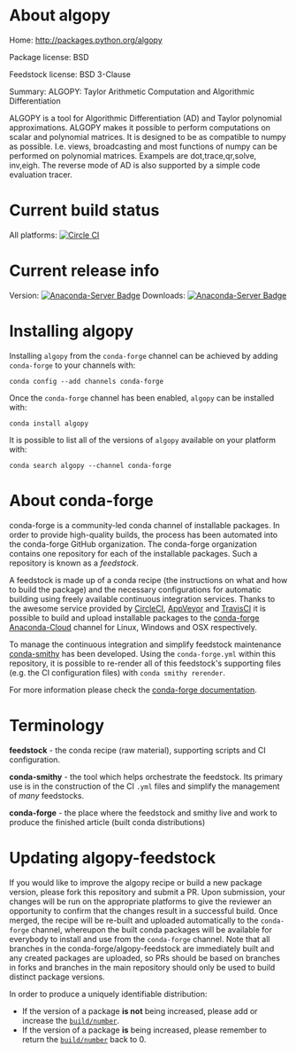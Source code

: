 About algopy
============

Home: http://packages.python.org/algopy

Package license: BSD

Feedstock license: BSD 3-Clause

Summary: ALGOPY: Taylor Arithmetic Computation and Algorithmic Differentiation

ALGOPY is a tool for Algorithmic Differentiation (AD) and Taylor polynomial
approximations.  ALGOPY makes it possible to perform computations on scalar
and polynomial matrices.  It is designed to be as compatible to numpy as
possible. I.e. views, broadcasting and most functions of numpy can be
performed on polynomial matrices. Exampels are dot,trace,qr,solve,
inv,eigh. The reverse mode of AD is also supported by a simple code
evaluation tracer.


Current build status
====================

All platforms: [![Circle CI](https://circleci.com/gh/conda-forge/algopy-feedstock.svg?style=shield)](https://circleci.com/gh/conda-forge/algopy-feedstock)

Current release info
====================
Version: [![Anaconda-Server Badge](https://anaconda.org/conda-forge/algopy/badges/version.svg)](https://anaconda.org/conda-forge/algopy)
Downloads: [![Anaconda-Server Badge](https://anaconda.org/conda-forge/algopy/badges/downloads.svg)](https://anaconda.org/conda-forge/algopy)

Installing algopy
=================

Installing `algopy` from the `conda-forge` channel can be achieved by adding `conda-forge` to your channels with:

```
conda config --add channels conda-forge
```

Once the `conda-forge` channel has been enabled, `algopy` can be installed with:

```
conda install algopy
```

It is possible to list all of the versions of `algopy` available on your platform with:

```
conda search algopy --channel conda-forge
```


About conda-forge
=================

conda-forge is a community-led conda channel of installable packages.
In order to provide high-quality builds, the process has been automated into the
conda-forge GitHub organization. The conda-forge organization contains one repository
for each of the installable packages. Such a repository is known as a *feedstock*.

A feedstock is made up of a conda recipe (the instructions on what and how to build
the package) and the necessary configurations for automatic building using freely
available continuous integration services. Thanks to the awesome service provided by
[CircleCI](https://circleci.com/), [AppVeyor](http://www.appveyor.com/)
and [TravisCI](https://travis-ci.org/) it is possible to build and upload installable
packages to the [conda-forge](https://anaconda.org/conda-forge)
[Anaconda-Cloud](http://docs.anaconda.org/) channel for Linux, Windows and OSX respectively.

To manage the continuous integration and simplify feedstock maintenance
[conda-smithy](http://github.com/conda-forge/conda-smithy) has been developed.
Using the ``conda-forge.yml`` within this repository, it is possible to re-render all of
this feedstock's supporting files (e.g. the CI configuration files) with ``conda smithy rerender``.

For more information please check the [conda-forge documentation](https://conda-forge.org/docs/).

Terminology
===========

**feedstock** - the conda recipe (raw material), supporting scripts and CI configuration.

**conda-smithy** - the tool which helps orchestrate the feedstock.
                   Its primary use is in the construction of the CI ``.yml`` files
                   and simplify the management of *many* feedstocks.

**conda-forge** - the place where the feedstock and smithy live and work to
                  produce the finished article (built conda distributions)


Updating algopy-feedstock
=========================

If you would like to improve the algopy recipe or build a new
package version, please fork this repository and submit a PR. Upon submission,
your changes will be run on the appropriate platforms to give the reviewer an
opportunity to confirm that the changes result in a successful build. Once
merged, the recipe will be re-built and uploaded automatically to the
`conda-forge` channel, whereupon the built conda packages will be available for
everybody to install and use from the `conda-forge` channel.
Note that all branches in the conda-forge/algopy-feedstock are
immediately built and any created packages are uploaded, so PRs should be based
on branches in forks and branches in the main repository should only be used to
build distinct package versions.

In order to produce a uniquely identifiable distribution:
 * If the version of a package **is not** being increased, please add or increase
   the [``build/number``](http://conda.pydata.org/docs/building/meta-yaml.html#build-number-and-string).
 * If the version of a package **is** being increased, please remember to return
   the [``build/number``](http://conda.pydata.org/docs/building/meta-yaml.html#build-number-and-string)
   back to 0.